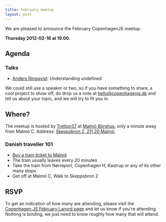 ```yaml
---
title: February meetup
layout: post
---
```

We are pleased to announce the February CopenhagenJS meetup.  

**Thursday 2012-02-16 at 19.00.**

## Agenda

### Talks

* [Anders Ringqvist](http://twitter.com/anddoutoi): Understanding undefined

We could still use a speaker or two, so if you have something to share, a cool project to show off, do drop us a note at <hello@copenhagenjs.dk> and tell us about your topic, and we will try to fit you in.

## Where? 

The meetup is hosted by [Tretton37](http://tretton37.com/) at [Malmö Börshus](http://www.malmoborshus.se), only a minute away from Malmö C. 
Address: [Skeppsbron 2, 211 20 Malmö](http://maps.google.com/maps/place?q=Malm%C3%B6+B%C3%B6rshus+Produktion+AB,+Skeppsbron,+Malm%C3%B6,+Sweden&hl=en&ie=UTF8&cid=12559769149493192191). 

### Danish traveller 101

* [Buy a train ticket to Malmö](http://www.dsb.dk/om-billetter-og-kort/indland/billetter/standardbilletter/standardbillet-over-oresund/)
* The train usually leaves every 20 minutes
* Take the train from Nørreport, Copenhagen H, Kastrup or any of its other many stops
* Get off at Malmö C, Walk to Skeppsbron 2

## RSVP

To get an indication of how many are attending, please visit the [Copenhagen JS February Lanyrd page](http://lanyrd.com/2012/copenhagenjs-february/) and let us know if you're attending. Nothing is binding, we just need to know roughly how many that will attend.
